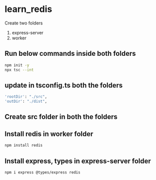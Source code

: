 # learn_redis

Create two folders
1. express-server
2. worker

## Run below commands inside both folders
```bash
npm init -y
npx tsc --int
```

## update in tsconfig.ts both the folders
```bash
'rootDir': "./src",
'outDir': "./dist",
```

## Create src folder in both the folders

## Install redis in worker folder
```bash
npm install redis
```

## Install express, types in express-server folder
```bash
npm i express @types/express redis
```
